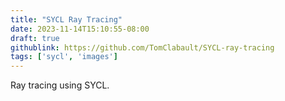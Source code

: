 ```yaml
---
title: "SYCL Ray Tracing"
date: 2023-11-14T15:10:55-08:00
draft: true
githublink: https://github.com/TomClabault/SYCL-ray-tracing
tags: ['sycl', 'images']
---
```


Ray tracing using SYCL.
